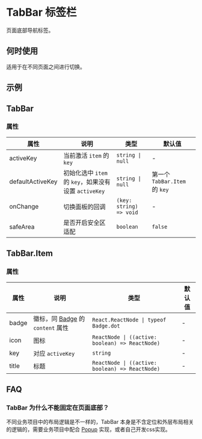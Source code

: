 # TabBar 标签栏

页面底部导航标签。

## 何时使用

适用于在不同页面之间进行切换。

## 示例

<code src="./demos/demo1.tsx"></code>

<code src="./demos/demo2.tsx"></code>

## TabBar

### 属性

| 属性 | 说明 | 类型 | 默认值 |
| --- | --- | --- | --- |
| activeKey | 当前激活 `item` 的 `key` | `string \| null` | - |
| defaultActiveKey | 初始化选中 `item` 的 `key`，如果没有设置 `activeKey` | `string \| null` | 第一个 `TabBar.Item` 的 `key` |
| onChange | 切换面板的回调 | `(key: string) => void` | - |
| safeArea | 是否开启安全区适配 | `boolean` | `false` |

## TabBar.Item

### 属性

| 属性 | 说明 | 类型 | 默认值 |
| --- | --- | --- | --- |
| badge | 徽标，同 [Badge](/zh/components/badge) 的 `content` 属性 | `React.ReactNode \| typeof Badge.dot` | - |
| icon | 图标 | `ReactNode \| ((active: boolean) => ReactNode)` | - |
| key | 对应 `activeKey` | `string` | - |
| title | 标题 | `ReactNode \| ((active: boolean) => ReactNode)` | - |

## FAQ

### TabBar 为什么不能固定在页面底部？

不同业务项目中的布局逻辑是不一样的，TabBar 本身是不含定位和外层布局相关的逻辑的，需要业务项目中配合 [Popup](/zh/components/popup) 实现，或者自己开发css实现。
